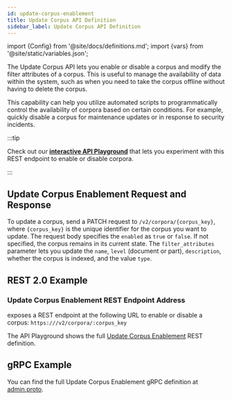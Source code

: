 ```yaml
---
id: update-corpus-enablement
title: Update Corpus API Definition
sidebar_label: Update Corpus API Definition
---
```


import {Config} from '@site/docs/definitions.md';
import {vars} from '@site/static/variables.json';

The Update Corpus API lets you enable or disable a corpus and modify the 
filter attributes of a corpus. This is useful to manage the availability of 
data within the system, such as when you need to take the corpus offline 
without having to delete the corpus. 

This capability can help you utilize automated scripts to programmatically 
control the availability of corpora based on certain conditions. For example, 
quickly disable a corpus for maintenance updates or in response to security 
incidents. 

:::tip

Check out our [**interactive API Playground**](/docs/rest-api/update-corpus) that lets you experiment with this 
REST endpoint to enable or disable corpora.

:::

## Update Corpus Enablement Request and Response

To update a corpus, send a PATCH request to `/v2/corpora/{corpus_key}`, where 
`{corpus_key}` is the unique identifier for the corpus you want to update. The 
request body specifies the `enabled` as `true` or `false`. If not specified, the 
corpus remains in its current state. The `filter_attributes` parameter lets 
you update the `name`, `level` (document or part), `description`, whether the corpus 
is indexed, and the value `type`.

## REST 2.0 Example

### Update Corpus Enablement REST Endpoint Address

<Config v="names.product"/> exposes a REST endpoint at the following URL
to enable or disable a corpus:
<code>https://<Config v="domains.rest.admin"/>/v2/corpora/:corpus_key</code>

The API Playground shows the full [Update Corpus Enablement](/docs/rest-api/update-corpus) REST definition.

## gRPC Example

You can find the full Update Corpus Enablement gRPC definition at [admin.proto](https://github.com/vectara/protos/blob/main/admin.proto).